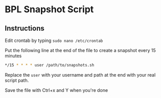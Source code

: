 # BPL Snapshot Script

## Instructions

Edit crontab by typing `sudo nano /etc/crontab`

Put the following line at the end of the file to create a snapshot every 15 minutes

```bash
*/15 * * * * user /path/to/snapshots.sh
```

Replace the `user` with your username and path at the end with your real script path.

Save the file with Ctrl+x and Y when you're done
